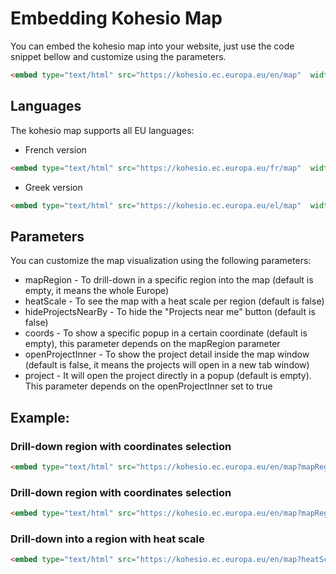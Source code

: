 # Embedding Kohesio Map

You can embed the kohesio map into your website, just use the code snippet bellow and customize using the parameters.  

```html
<embed type="text/html" src="https://kohesio.ec.europa.eu/en/map"  width="800" height="800">
```

## Languages

The kohesio map supports all EU languages:

- French version
```html
<embed type="text/html" src="https://kohesio.ec.europa.eu/fr/map"  width="800" height="800">
```

- Greek version
```html
<embed type="text/html" src="https://kohesio.ec.europa.eu/el/map"  width="800" height="800">
```

## Parameters

You can customize the map visualization using the following parameters:

- mapRegion - To drill-down in a specific region into the map (default is empty, it means the whole Europe)
- heatScale - To see the map with a heat scale per region (default is false)
- hideProjectsNearBy - To hide the "Projects near me" button (default is false)
- coords - To show a specific popup in a certain coordinate (default is empty), this parameter depends on the mapRegion parameter 
- openProjectInner - To show the project detail inside the map window (default is false, it means the projects will open in a new tab window)
- project - It will open the project directly in a popup (default is empty). This parameter depends on the openProjectInner set to true

## Example:

### Drill-down region with coordinates selection
```html
<embed type="text/html" src="https://kohesio.ec.europa.eu/en/map?mapRegion=Q2556199&coords=-8.3211792431454,40.1552222"  width="800" height="800">
```

### Drill-down region with coordinates selection
```html
<embed type="text/html" src="https://kohesio.ec.europa.eu/en/map?mapRegion=Q2556199&coords=-8.3211792431454,40.1552222"  width="800" height="800">
```

### Drill-down into a region with heat scale
```html
<embed type="text/html" src="https://kohesio.ec.europa.eu/en/map?heatScale=true&mapRegion=Q2556137"  width="800" height="800">
```
